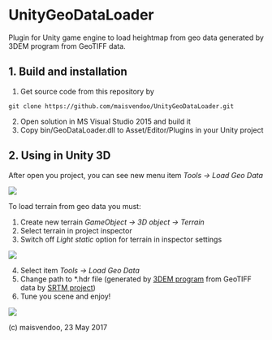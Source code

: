 # UnityGeoDataLoader

Plugin for Unity game engine to load heightmap from geo data generated by 3DEM program from GeoTIFF data.

## 1. Build and installation

1. Get source code from this repository by

```
git clone https://github.com/maisvendoo/UnityGeoDataLoader.git
```

2. Open solution in MS Visual Studio 2015 and build it
3. Copy bin/GeoDataLoader.dll to Asset/Editor/Plugins in your Unity project

## 2. Using in Unity 3D

After open you project, you can see new menu item *Tools -> Load Geo Data*

![](https://habrastorage.org/web/e5d/6e6/9db/e5d6e69dbd244343ab6c9342b30de492.PNG)

To load terrain from geo data you must:

1. Create new terrain *GameObject -> 3D object -> Terrain*
2. Select terrain in project inspector
3. Switch off *Light static* option for terrain in inspector settings

![](https://habrastorage.org/web/702/812/426/7028124266a949deb855d02b922c4d3a.PNG)

4. Select item *Tools -> Load Geo Data*
5. Change path to *.hdr file (generated by [3DEM program](http://www.hangsim.com/3dem/) from GeoTIFF data by [SRTM project](http://dwtkns.com/srtm/))
6. Tune you scene and enjoy!

![](https://habrastorage.org/web/bf1/8f3/a2f/bf18f3a2fdc44514b05a12079c763105.PNG)

(c) maisvendoo, 23 May 2017



